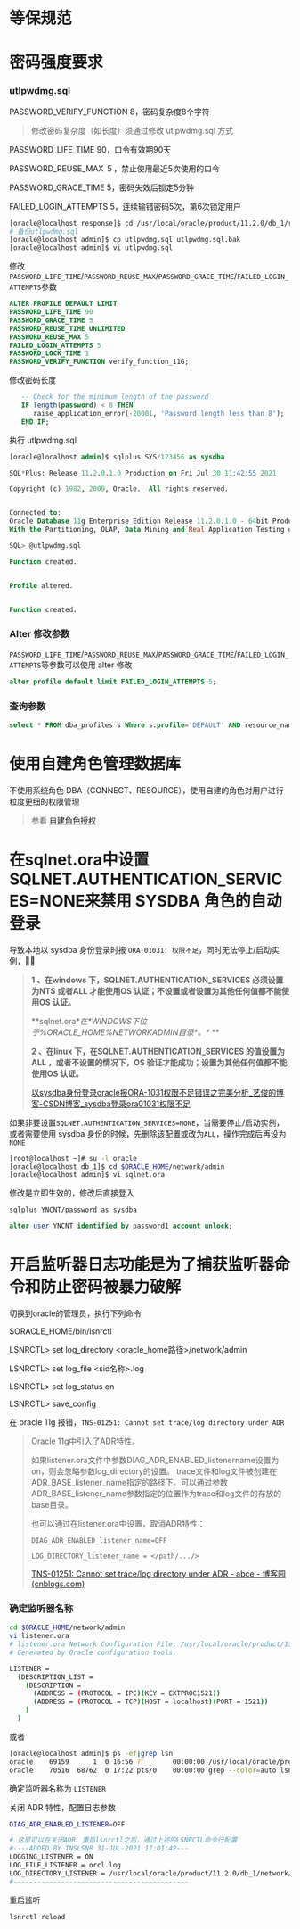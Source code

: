 # 等保规范



# 密码强度要求

### utlpwdmg.sql

PASSWORD_VERIFY_FUNCTION 8，密码复杂度8个字符

> 修改密码复杂度（如长度）须通过修改 utlpwdmg.sql 方式

PASSWORD_LIFE_TIME 90，口令有效期90天

PASSWORD_REUSE_MAX ５，禁止使用最近5次使用的口令

PASSWORD_GRACE_TIME 5，密码失效后锁定5分钟

FAILED_LOGIN_ATTEMPTS 5，连续输错密码5次，第6次锁定用户

```bash
[oracle@localhost response]$ cd /usr/local/oracle/product/11.2.0/db_1/rdbms/admin/
# 备份utlpwdmg.sql
[oracle@localhost admin]$ cp utlpwdmg.sql utlpwdmg.sql.bak
[oracle@localhost admin]$ vi utlpwdmg.sql
```

修改`PASSWORD_LIFE_TIME`/`PASSWORD_REUSE_MAX`/`PASSWORD_GRACE_TIME`/`FAILED_LOGIN_ATTEMPTS`参数

```sql
ALTER PROFILE DEFAULT LIMIT
PASSWORD_LIFE_TIME 90
PASSWORD_GRACE_TIME 5
PASSWORD_REUSE_TIME UNLIMITED
PASSWORD_REUSE_MAX 5
FAILED_LOGIN_ATTEMPTS 5
PASSWORD_LOCK_TIME 1
PASSWORD_VERIFY_FUNCTION verify_function_11G;
```

修改密码长度

```sql
   -- Check for the minimum length of the password
   IF length(password) < 8 THEN
      raise_application_error(-20001, 'Password length less than 8');
   END IF;
```

执行 utlpwdmg.sql

```sql
[oracle@localhost admin]$ sqlplus SYS/123456 as sysdba

SQL*Plus: Release 11.2.0.1.0 Production on Fri Jul 30 11:42:55 2021

Copyright (c) 1982, 2009, Oracle.  All rights reserved.


Connected to:
Oracle Database 11g Enterprise Edition Release 11.2.0.1.0 - 64bit Production
With the Partitioning, OLAP, Data Mining and Real Application Testing options

SQL> @utlpwdmg.sql

Function created.


Profile altered.


Function created.
```



### Alter 修改参数

`PASSWORD_LIFE_TIME`/`PASSWORD_REUSE_MAX`/`PASSWORD_GRACE_TIME`/`FAILED_LOGIN_ATTEMPTS`等参数可以使用 alter 修改

```sql
alter profile default limit FAILED_LOGIN_ATTEMPTS 5;
```



### 查询参数

```sql
select * FROM dba_profiles s Where s.profile='DEFAULT' AND resource_name='PASSWORD_LIFE_TIME';
```

# 使用自建角色管理数据库

不使用系统角色 DBA（CONNECT、RESOURCE），使用自建的角色对用户进行粒度更细的权限管理

> 参看 [自建角色授权](/数据库/oracle/sqlplus?id=自建角色授权)

# 在sqlnet.ora中设置SQLNET.AUTHENTICATION_SERVICES=NONE来禁用 SYSDBA 角色的自动登录

导致本地以 sysdba 身份登录时报 `ORA-01031: 权限不足`，同时无法停止/启动实例，:dog::dog:

> **1 、在windows 下，SQLNET.AUTHENTICATION_SERVICES 必须设置为NTS 或者ALL 才能使用OS 认证；不设置或者设置为其他任何值都不能使用OS 认证。**
> 
> **sqlnet.ora\**在\**WINDOWS下位于%ORACLE_HOME%NETWORKADMIN目录\**。\**
> **
> 
> **2 、在linux 下，在SQLNET.AUTHENTICATION_SERVICES 的值设置为ALL ，或者不设置的情况下，OS 验证才能成功；设置为其他任何值都不能使用OS 认证。**
> 
> [以sysdba身份登录oracle报ORA-1031权限不足错误之完美分析_艺俊的博客-CSDN博客_sysdba登录ora01031权限不足](https://blog.csdn.net/qq_23412263/article/details/52234095)

如果非要设置`SQLNET.AUTHENTICATION_SERVICES=NONE`，当需要停止/启动实例，或者需要使用 sysdba 身份的时候，先删除该配置或改为`ALL`，操作完成后再设为`NONE`

```bash
[root@localhost ~]# su -l oracle
[oracle@localhost db_1]$ cd $ORACLE_HOME/network/admin
[oracle@localhost admin]$ vi sqlnet.ora
```

修改是立即生效的，修改后直接登入

```bash
sqlplus YNCNT/password as sysdba
```

```sql
alter user YNCNT identified by password1 account unlock;
```

# 开启监听器日志功能是为了捕获监听器命令和防止密码被暴力破解

切换到oracle的管理员，执行下列命令

$ORACLE_HOME/bin/lsnrctl

LSNRCTL> set log_directory <oracle_home路径>/network/admin

LSNRCTL> set log_file <sid名称>.log

LSNRCTL> set log_status on

LSNRCTL> save_config

在 oracle 11g 报错，`TNS-01251: Cannot set trace/log directory under ADR`

> Oracle 11g中引入了ADR特性。
> 
> 如果listener.ora文件中参数DIAG_ADR_ENABLED_listenername设置为on，则会忽略参数log_directory的设置。 trace文件和log文件被创建在ADR_BASE_listener_name指定的路径下。可以通过参数ADR_BASE_listener_name参数指定的位置作为trace和log文件的存放的base目录。
> 
> 也可以通过在listener.ora中设置，取消ADR特性：
> 
> ```properties
> DIAG_ADR_ENABLED_listener_name=OFF 
> 
> LOG_DIRECTORY_listener_name = </path/.../>
> ```
> 
> [TNS-01251: Cannot set trace/log directory under ADR - abce - 博客园 (cnblogs.com)](https://www.cnblogs.com/abclife/p/4611586.html)



### 确定监听器名称

```bash
cd $ORACLE_HOME/network/admin
vi listener.ora
# listener.ora Network Configuration File: /usr/local/oracle/product/11.2.0/db_1/network/admin/listener.ora
# Generated by Oracle configuration tools.

LISTENER =
  (DESCRIPTION_LIST =
    (DESCRIPTION =
      (ADDRESS = (PROTOCOL = IPC)(KEY = EXTPROC1521))
      (ADDRESS = (PROTOCOL = TCP)(HOST = localhost)(PORT = 1521))
    )
  )
```

或者

```bash
[oracle@localhost admin]$ ps -ef|grep lsn
oracle    69159      1  0 16:56 ?        00:00:00 /usr/local/oracle/product/11.2.0/db_1/bin/tnslsnr LISTENER -inherit
oracle    70516  68762  0 17:22 pts/0    00:00:00 grep --color=auto lsn
```

确定监听器名称为 `LISTENER`

关闭 ADR 特性，配置日志参数

```bash
DIAG_ADR_ENABLED_LISTENER=OFF

# 这里可以在关闭ADR、重启lsnrctl之后，通过上述的LSNRCTL命令行配置
#----ADDED BY TNSLSNR 31-JUL-2021 17:01:42---
LOGGING_LISTENER = ON
LOG_FILE_LISTENER = orcl.log
LOG_DIRECTORY_LISTENER = /usr/local/oracle/product/11.2.0/db_1/network/admin
#--------------------------------------------
```

重启监听

```bash
lsnrctl reload
```

